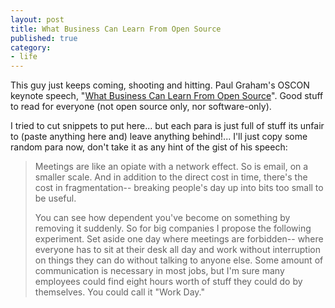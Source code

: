 ```yaml
---
layout: post
title: What Business Can Learn From Open Source
published: true
category:
- life
---
```

This guy just keeps coming, shooting and hitting. Paul Graham's OSCON keynote speech, "[What Business Can Learn From Open Source](http://www.paulgraham.com/opensource.html)". Good stuff to read for everyone (not open source only, nor software-only).  
  
I tried to cut snippets to put here... but each para is just full of stuff its unfair to (paste anything here and) leave anything behind!... I'll just copy some random para now, don't take it as any hint of the gist of his speech:

> Meetings are like an opiate with a network effect. So is email, on a smaller scale. And in addition to the direct cost in time, there's the cost in fragmentation-- breaking people's day up into bits too small to be useful.  
>   
> You can see how dependent you've become on something by removing it suddenly. So for big companies I propose the following experiment. Set aside one day where meetings are forbidden-- where everyone has to sit at their desk all day and work without interruption on things they can do without talking to anyone else. Some amount of communication is necessary in most jobs, but I'm sure many employees could find eight hours worth of stuff they could do by themselves. You could call it "Work Day."

  
  
